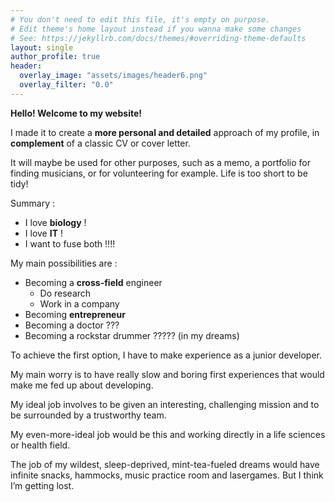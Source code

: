 ```yaml
---
# You don't need to edit this file, it's empty on purpose.
# Edit theme's home layout instead if you wanna make some changes
# See: https://jekyllrb.com/docs/themes/#overriding-theme-defaults
layout: single
author_profile: true
header:
  overlay_image: "assets/images/header6.png"
  overlay_filter: "0.0"
---
```


**Hello! Welcome to my website!** 

I made it to create a **more personal and detailed** approach of my profile, in **complement** of a classic CV or cover letter. 

It will maybe be used for other purposes, such as a memo, a portfolio for finding musicians, or for volunteering for example. Life is too short to be tidy! 

Summary : 

- I love **biology** !
- I love **IT** !
- I want to fuse both !!!!

My main possibilities are :

- Becoming a **cross-field** engineer
    - Do research
    - Work in a company
- Becoming **entrepreneur**
- Becoming a doctor ???
- Becoming a rockstar drummer ????? (in my dreams)

To achieve the first option, I have to make experience as a junior developer. 

My main worry is to have really slow and boring first experiences that would make me fed up about developing. 

My ideal job involves to be given an interesting, challenging mission and to be surrounded by a trustworthy team.

My even-more-ideal job would be this and working directly in a life sciences or health field.

The job of my wildest, sleep-deprived, mint-tea-fueled dreams would have infinite snacks, hammocks, music practice room and lasergames. But I think I’m getting lost.

